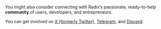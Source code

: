 You might also consider connecting with Radix’s passionate, ready-to-help **community** of users, developers, and entrepreneurs.

You can get involved on [X (formerly Twitter)](https://twitter.com/RadixDLT), [Telegram](https://t.me/radix_dlt), and [Discord](https://discord.gg/radixdlt).
